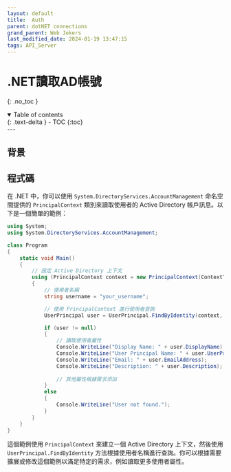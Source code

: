 ```yaml
---
layout: default
title:  Auth
parent: dotNET connections
grand_parent: Web Jokers
last_modified_date: 2024-01-19 13:47:15
tags: API_Server 
---
```


# .NET讀取AD帳號
{: .no_toc }

<details open markdown="block">
  <summary>
    Table of contents
  </summary>
  {: .text-delta }
- TOC
{:toc}
</details>
---

## 背景


## 程式碼

在 .NET 中，你可以使用 `System.DirectoryServices.AccountManagement` 命名空間提供的 `PrincipalContext` 類別來讀取使用者的 Active Directory 帳戶訊息。以下是一個簡單的範例：

```csharp
using System;
using System.DirectoryServices.AccountManagement;

class Program
{
    static void Main()
    {
        // 設定 Active Directory 上下文
        using (PrincipalContext context = new PrincipalContext(ContextType.Domain))
        {
            // 使用者名稱
            string username = "your_username";

            // 使用 PrincipalContext 進行使用者查詢
            UserPrincipal user = UserPrincipal.FindByIdentity(context, IdentityType.SamAccountName, username);

            if (user != null)
            {
                // 讀取使用者屬性
                Console.WriteLine("Display Name: " + user.DisplayName);
                Console.WriteLine("User Principal Name: " + user.UserPrincipalName);
                Console.WriteLine("Email: " + user.EmailAddress);
                Console.WriteLine("Description: " + user.Description);
                
                // 其他屬性根據需求添加
            }
            else
            {
                Console.WriteLine("User not found.");
            }
        }
    }
}
```

這個範例使用 `PrincipalContext` 來建立一個 Active Directory 上下文，然後使用 `UserPrincipal.FindByIdentity` 方法根據使用者名稱進行查詢。你可以根據需要擴展或修改這個範例以滿足特定的需求，例如讀取更多使用者屬性。


